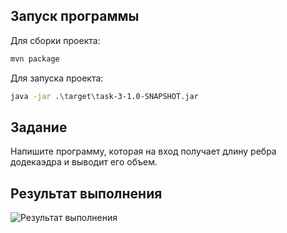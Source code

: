 ## Запуск программы

Для сборки проекта:

```sh
mvn package
```

Для запуска проекта:

```sh
java -jar .\target\task-3-1.0-SNAPSHOT.jar
```

## Задание
Напишите программу, которая на вход получает длину ребра додекаэдра и выводит его объем.

## Результат выполнения

![Результат выполнения](https://github.com/StudentRoman/java-course/assets/143340583/680e9901-eba4-43af-96d8-1c8cb7517fe0)
